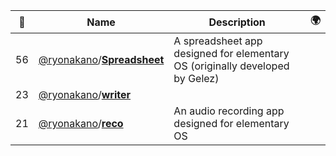 |:star2: | Name | Description | 🌍|
|---|---|---|---|
|56|[@ryonakano](https://github.com/ryonakano)/[**Spreadsheet**](https://github.com/ryonakano/Spreadsheet)|A spreadsheet app designed for elementary OS (originally developed by Gelez)||
|23|[@ryonakano](https://github.com/ryonakano)/[**writer**](https://github.com/ryonakano/writer)|||
|21|[@ryonakano](https://github.com/ryonakano)/[**reco**](https://github.com/ryonakano/reco)|An audio recording app designed for elementary OS||

